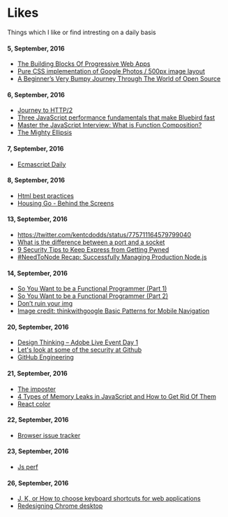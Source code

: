 # Likes
Things which I like or find intresting on a daily basis

#### 5, September, 2016
* [The Building Blocks Of Progressive Web Apps](https://www.smashingmagazine.com/2016/09/the-building-blocks-of-progressive-web-apps/)
* [Pure CSS implementation of Google Photos / 500px image layout](https://github.com/xieranmaya/blog/issues/6)
* [A Beginner’s Very Bumpy Journey Through The World of Open Source](https://medium.freecodecamp.com/a-beginners-very-bumpy-journey-through-the-world-of-open-source-4d108d540b39#.4akalgizs)

#### 6, September, 2016
* [Journey to HTTP/2](http://kamranahmed.info/blog/2016/08/13/http-in-depth/)
* [Three JavaScript performance fundamentals that make Bluebird fast](https://reaktor.com/blog/javascript-performance-fundamentals-make-bluebird-fast/)
* [Master the JavaScript Interview: What is Function Composition?](https://medium.com/javascript-scene/master-the-javascript-interview-what-is-function-composition-20dfb109a1a0#.1r5ywiu1h)
* [The Mighty Ellipsis](https://medium.com/@jsaito/the-mighty-ellipsis-6c2c00ddc864#.jvv1az4vy)
 

#### 7, September, 2016
* [Ecmascript Daily](https://ecmascript-daily.github.io/)

#### 8, September, 2016
* [Html best practices](https://github.com/hail2u/html-best-practices)
* [Housing Go - Behind the Screens](https://medium.com/engineering-housing/progressing-mobile-web-fac3efb8b454#.gtc5tynr5)
 
#### 13, September, 2016
* https://twitter.com/kentcdodds/status/775711164579799040
* [What is the difference between a port and a socket](http://stackoverflow.com/questions/152457/what-is-the-difference-between-a-port-and-a-socket)
* [9 Security Tips to Keep Express from Getting Pwned](https://nodesource.com/blog/nine-security-tips-to-keep-express-from-getting-pwned/)
* [#NeedToNode Recap: Successfully Managing Production Node.js](https://nodesource.com/blog/needtonode-recap-successfully-managing-production-node-js/)

#### 14, September, 2016
* [So You Want to be a Functional Programmer (Part 1)](https://medium.com/@cscalfani/so-you-want-to-be-a-functional-programmer-part-1-1f15e387e536#.4fgyzct5q)
* [So You Want to be a Functional Programmer (Part 2)](https://medium.com/@cscalfani/so-you-want-to-be-a-functional-programmer-part-2-7005682cec4a#.36yjp1i3k)
* [Don’t ruin your img](https://medium.freecodecamp.com/you-need-to-stop-making-these-6-mistakes-with-your-img-s-e242c02d14be#.bvxraf9op)
* [Image credit: thinkwithgoogle
Basic Patterns for Mobile Navigation](https://uxplanet.org/basic-patterns-for-mobile-navigation-d12a87686efe#.1x5wbp40y)

#### 20, September, 2016
* [Design Thinking – Adobe Live Event Day 1](https://www.youtube.com/watch?v=tsePToj6nw4)
* [Let's look at some of the security at Github](https://chloe.re/2016/08/15/lets-look-at-some-of-the-security-at-github/)
* [GitHub Engineering](http://githubengineering.com/)
 
#### 21, September, 2016
* [The imposter](https://thedesignteam.io/the-imposter-ddbe96b14e14#.9goocyxh8)
* [4 Types of Memory Leaks in JavaScript and How to Get Rid Of Them](https://auth0.com/blog/four-types-of-leaks-in-your-javascript-code-and-how-to-get-rid-of-them/)
* [React color](https://github.com/casesandberg/react-color)
 
#### 22, September, 2016
* [Browser issue tracker](https://browser-issue-tracker-search.appspot.com/?q=css%20flexbox)

#### 23, September, 2016
* [Js perf](http://jsperf.hasharray.pw/)

#### 26, September, 2016
* [J, K, or How to choose keyboard shortcuts for web applications](https://medium.com/@sashika/j-k-or-how-to-choose-keyboard-shortcuts-for-web-applications-a7c3b7b408ee#.ejcn8seba)
* [Redesigning Chrome desktop](https://medium.com/@KounterB/redesigning-chrome-desktop-769aeb5ab987#.bzoz8q870)

